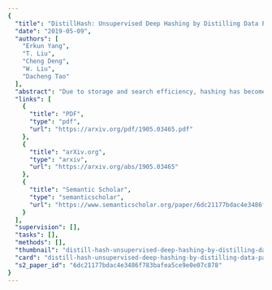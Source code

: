 ```yaml
---
{
  "title": "DistillHash: Unsupervised Deep Hashing by Distilling Data Pairs",
  "date": "2019-05-09",
  "authors": [
    "Erkun Yang",
    "T. Liu",
    "Cheng Deng",
    "W. Liu",
    "Dacheng Tao"
  ],
  "abstract": "Due to storage and search efficiency, hashing has become significantly prevalent for nearest neighbor search. Particularly, deep hashing methods have greatly improved the search performance, typically under supervised scenarios. In contrast, unsupervised deep hashing models can hardly achieve satisfactory performance due to the lack of supervisory similarity signals. To address this problem, in this paper, we propose a new deep unsupervised hashing model, called DistilHash, which can learn a distilled data set, where data pairs have confident similarity signals. Specifically, we investigate the relationship between the initial but noisy similarity signals learned from local structures and the semantic similarity labels assigned by the optimal Bayesian classifier. We show that, under a mild assumption, some data pairs, of which labels are consistent with those assigned by the optimal Bayesian classifier, can be potentially distilled. With this understanding, we design a simple but effective method to distill data pairs automatically and further adopt a Bayesian learning framework to learn hashing functions from the distilled data set. Extensive experimental results on three widely used benchmark datasets demonstrate that our method achieves state-of-the-art search performance.",
  "links": [
    {
      "title": "PDF",
      "type": "pdf",
      "url": "https://arxiv.org/pdf/1905.03465.pdf"
    },
    {
      "title": "arXiv.org",
      "type": "arxiv",
      "url": "https://arxiv.org/abs/1905.03465"
    },
    {
      "title": "Semantic Scholar",
      "type": "semanticscholar",
      "url": "https://www.semanticscholar.org/paper/6dc21177bdac4e3486f783bafea5ce9e0e07c878"
    }
  ],
  "supervision": [],
  "tasks": [],
  "methods": [],
  "thumbnail": "distill-hash-unsupervised-deep-hashing-by-distilling-data-pairs-thumb.jpg",
  "card": "distill-hash-unsupervised-deep-hashing-by-distilling-data-pairs-card.jpg",
  "s2_paper_id": "6dc21177bdac4e3486f783bafea5ce9e0e07c878"
}
---
```


